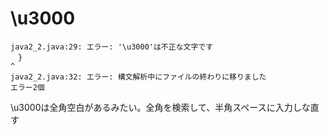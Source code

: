 
# \u3000
```
java2_2.java:29: エラー: '\u3000'は不正な文字です
　}
^
java2_2.java:32: エラー: 構文解析中にファイルの終わりに移りました
エラー2個
```
\u3000は全角空白があるみたい。全角を検索して、半角スペースに入力しな直す
